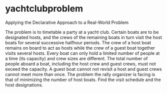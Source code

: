 # yachtclubproblem
Applying the Declarative Approach to a Real-World Problem

The problem is to timetable a party at a yacht club. Certain boats are to be designated hosts, and the crews of the 
remaining boats in turn visit the host boats for several successive halfhour periods. 
The crew of a host boat remains on board to act as hosts while the crew of a guest boat together visits several hosts.
Every boat can only hold a limited number of people at a time (its capacity) and crew sizes are different.
The total number of people aboard a boat, including the host crew and guest crews, must not exceed the capacity. 
A guest boat cannot not revisit a host and guest crews cannot meet more than once.
The problem the rally organizer is facing is that of minimizing the number of host boats. 
Find the visit schedule and the host designations.

